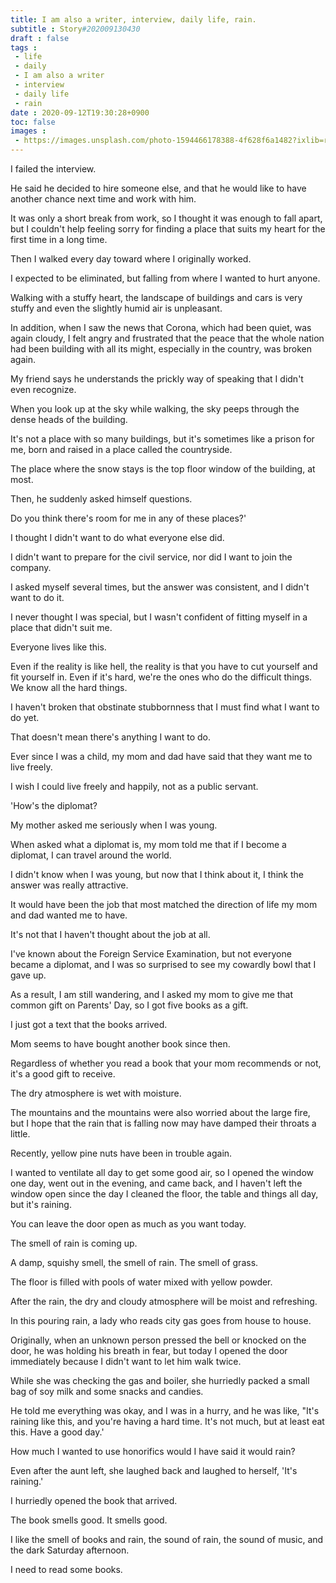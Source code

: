 ```yaml
---
title: I am also a writer, interview, daily life, rain.
subtitle : Story#202009130430
draft : false
tags :
 - life
 - daily
 - I am also a writer
 - interview
 - daily life
 - rain
date : 2020-09-12T19:30:28+0900
toc: false
images : 
 - https://images.unsplash.com/photo-1594466178388-4f628f6a1482?ixlib=rb-1.2.1&q=80&fm=jpg&crop=entropy&cs=tinysrgb&w=1080&fit=max&ixid=eyJhcHBfaWQiOjE1NTU0OX0
---
```


I failed the interview.  

He said he decided to hire someone else, and that he would like to have another chance next time and work with him.  

It was only a short break from work, so I thought it was enough to fall apart, but I couldn't help feeling sorry for finding a place that suits my heart for the first time in a long time.  

Then I walked every day toward where I originally worked.  

I expected to be eliminated, but falling from where I wanted to hurt anyone.  

Walking with a stuffy heart, the landscape of buildings and cars is very stuffy and even the slightly humid air is unpleasant.  

In addition, when I saw the news that Corona, which had been quiet, was again cloudy, I felt angry and frustrated that the peace that the whole nation had been building with all its might, especially in the country, was broken again.  

My friend says he understands the prickly way of speaking that I didn't even recognize.  

When you look up at the sky while walking, the sky peeps through the dense heads of the building.  

It's not a place with so many buildings, but it's sometimes like a prison for me, born and raised in a place called the countryside.  

The place where the snow stays is the top floor window of the building, at most.  

Then, he suddenly asked himself questions.  

Do you think there's room for me in any of these places?'  

I thought I didn't want to do what everyone else did.  

I didn't want to prepare for the civil service, nor did I want to join the company.  

I asked myself several times, but the answer was consistent, and I didn't want to do it.  

I never thought I was special, but I wasn't confident of fitting myself in a place that didn't suit me.  

Everyone lives like this.  

Even if the reality is like hell, the reality is that you have to cut yourself and fit yourself in. Even if it's hard, we're the ones who do the difficult things. We know all the hard things.  

I haven't broken that obstinate stubbornness that I must find what I want to do yet.  

That doesn't mean there's anything I want to do.  

Ever since I was a child, my mom and dad have said that they want me to live freely.  

I wish I could live freely and happily, not as a public servant.  

'How's the diplomat?  

My mother asked me seriously when I was young.  

When asked what a diplomat is, my mom told me that if I become a diplomat, I can travel around the world.  

I didn't know when I was young, but now that I think about it, I think the answer was really attractive.  

It would have been the job that most matched the direction of life my mom and dad wanted me to have.  

It's not that I haven't thought about the job at all.  

I've known about the Foreign Service Examination, but not everyone became a diplomat, and I was so surprised to see my cowardly bowl that I gave up.  

As a result, I am still wandering, and I asked my mom to give me that common gift on Parents' Day, so I got five books as a gift.  

I just got a text that the books arrived.  

Mom seems to have bought another book since then.  

Regardless of whether you read a book that your mom recommends or not, it's a good gift to receive.  

The dry atmosphere is wet with moisture.  

The mountains and the mountains were also worried about the large fire, but I hope that the rain that is falling now may have damped their throats a little.  

Recently, yellow pine nuts have been in trouble again.  

I wanted to ventilate all day to get some good air, so I opened the window one day, went out in the evening, and came back, and I haven't left the window open since the day I cleaned the floor, the table and things all day, but it's raining.  

You can leave the door open as much as you want today.  

The smell of rain is coming up.  

A damp, squishy smell, the smell of rain. The smell of grass.  

The floor is filled with pools of water mixed with yellow powder.  

After the rain, the dry and cloudy atmosphere will be moist and refreshing.  

In this pouring rain, a lady who reads city gas goes from house to house.  

Originally, when an unknown person pressed the bell or knocked on the door, he was holding his breath in fear, but today I opened the door immediately because I didn't want to let him walk twice.  

While she was checking the gas and boiler, she hurriedly packed a small bag of soy milk and some snacks and candies.  

He told me everything was okay, and I was in a hurry, and he was like, "It's raining like this, and you're having a hard time. It's not much, but at least eat this. Have a good day.'  

How much I wanted to use honorifics would I have said it would rain?  

Even after the aunt left, she laughed back and laughed to herself, 'It's raining.'  

I hurriedly opened the book that arrived.  

The book smells good. It smells good.  

I like the smell of books and rain, the sound of rain, the sound of music, and the dark Saturday afternoon.  

I need to read some books.  


